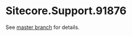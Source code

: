 # Sitecore.Support.91876

See [master branch](https://github.com/sitecoresupport/Sitecore.Support.91876) for details.